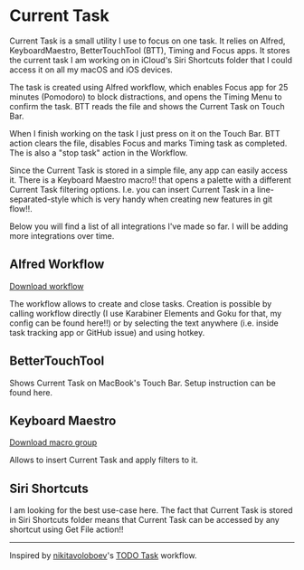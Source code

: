 # Current Task
Current Task is a small utility I use to focus on one task. It relies on Alfred, KeyboardMaestro, BetterTouchTool (BTT), Timing and Focus apps. It stores the current task I am working on in iCloud's Siri Shortcuts folder that I could access it on all my macOS and iOS devices.

The task is created using Alfred workflow, which enables Focus app for 25 minutes (Pomodoro) to block distractions, and opens the Timing Menu to confirm the task. BTT reads the file and shows the Current Task on Touch Bar. 

When I finish working on the task I just press on it on the Touch Bar. BTT action clears the file, disables Focus and marks Timing task as completed. The is also a "stop task" action in the Workflow.

Since the Current Task is stored in a simple file, any app can easily access it. There is a Keyboard Maestro macro!! that opens a palette with a different Current Task filtering options. I.e. you can insert Current Task in a line-separated-style which is very handy when creating new features in git flow!!.

Below you will find a list of all integrations I've made so far. I will be adding more integrations over time.

## Alfred Workflow
 [Download workflow](https://github.com/skibitsky/current-task/raw/master/alfred-workflow/current-task-v1.0.alfredworkflow)

The workflow allows to create and close tasks. Creation is possible by  calling workflow directly (I use Karabiner Elements and Goku for that, my config can be found here!!) or by selecting the text anywhere (i.e. inside task tracking app or GitHub issue) and using hotkey. 

## BetterTouchTool
Shows Current Task on MacBook's Touch Bar. 
Setup instruction can be found here.

## Keyboard Maestro
 [Download macro group](https://raw.githubusercontent.com/skibitsky/current-task/master/keyboard-maestro/current-task-macros.kmmacros)
 
Allows to insert Current Task and apply filters to it.

## Siri Shortcuts
I am looking for the best use-case here. The fact that Current Task is stored in Siri Shortcuts folder means that Current Task can be accessed by any shortcut using Get File action!! 

---
Inspired by  [nikitavoloboev](https://github.com/nikitavoloboev)'s [TODO Task](https://github.com/nikitavoloboev/small-workflows/tree/master/todo-task#readme) workflow.
